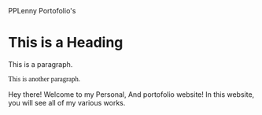<head>PPLenny Portofolio's</head>
<html lang="en">
<body>
<div class="">
 <h1>This is a Heading</h1>
 <p>This is a paragraph.</p>
 <p><font face="cursive,serif">This is another paragraph.</p></font>
</div>
</body>
Hey there! Welcome to my Personal, And portofolio website! In this website, you will see all of my various works.
</html>
